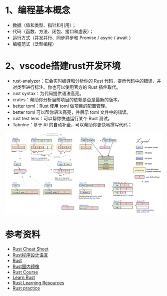 
# 1、编程基本概念

- 数据（值和类型、指针和引用）；
- 代码（函数、方法、闭包、接口和虚表）；
- 运行方式（并发并行、同步异步和 Promise / async / await ）
- 编程范式（泛型编程）

# 2、vscode搭建rust开发环境

- rust-analyzer：它会实时编译和分析你的 Rust 代码，提示代码中的错误，并对类型进行标注。你也可以使用官方的 Rust 插件取代。
- rust syntax：为代码提供语法高亮。
- crates：帮助你分析当前项目的依赖是否是最新的版本。
- better toml：Rust 使用 toml 做项目的配置管理。
- better toml 可以帮你语法高亮，并展示 toml 文件中的错误。
- rust test lens：可以帮你快速运行某个 Rust 测试。
- Tabnine：基于 AI 的自动补全，可以帮助你更快地撰写代码；



![](image/Rust-RustContainerCheatSheet.png)

# 参考资料

- [Rust Cheat Sheet](https://cheats.rs/)
- [Rust程序设计语言](https://kaisery.github.io/trpl-zh-cn/title-page.html)
- [Rust](https://docs.rs/)
- [Rust国内镜像](https://rsproxy.cn/)
- [Rust Course](https://github.com/sunface/rust-course)
- [Learn Rust](https://gist.github.com/chenlanqing/e86a450cde47227820f7579d0b0a285d)
- [Rust Learning Resources](https://serokell.io/blog/learn-rust)
- [Rust practice](https://github.com/sunface/rust-by-practice)
